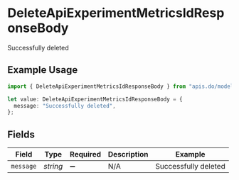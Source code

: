 # DeleteApiExperimentMetricsIdResponseBody

Successfully deleted

## Example Usage

```typescript
import { DeleteApiExperimentMetricsIdResponseBody } from "apis.do/models/operations";

let value: DeleteApiExperimentMetricsIdResponseBody = {
  message: "Successfully deleted",
};
```

## Fields

| Field                | Type                 | Required             | Description          | Example              |
| -------------------- | -------------------- | -------------------- | -------------------- | -------------------- |
| `message`            | *string*             | :heavy_minus_sign:   | N/A                  | Successfully deleted |